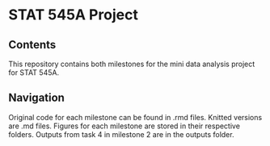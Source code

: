 # STAT 545A Project

## Contents

This repository contains both milestones for the mini data analysis project for STAT 545A. 

## Navigation

Original code for each milestone can be found in .rmd files. Knitted versions are .md files. Figures for each milestone are stored in their respective folders. Outputs from task 4 in milestone 2 are in the outputs folder. 